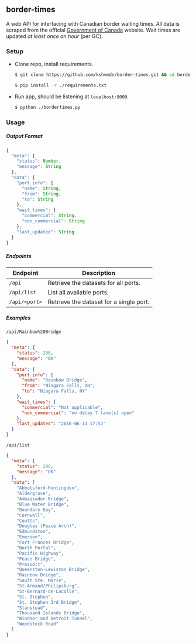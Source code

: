 ## border-times
A web API for interfacing with Canadian border waiting times. All data is scraped from the official [Government of Canada](http://travel.gc.ca/travelling/border-times-us) website. Wait times are updated _at least once an hour_ (per GC).

### Setup

- Clone repo, install requirements.
  
  ```sh
  $ git clone https://github.com/kshvmdn/border-times.git && cd border-times
  ```
  
  ```sh
  $ pip install -r ./requirements.txt
  ```
  
- Run app, should be listening at `localhost:8000`.
  
  ```sh
  $ python ./bordertimes.py
  ```

### Usage

##### Output Format

```js
{
  "meta": {
    "status": Number,
    "message": String
  },
  "data": {
    "port_info": {
      "name": String,
      "from": String,
      "to": String
    },
    "wait_times": {
      "commercial": String,
      "non_commercial": String
    },
    "last_updated": String
  }
}
```

##### Endpoints

| Endpoint      | Description
|---            | ---
| `/api`        | Retrieve the datasets for all ports.
| `/api/list`   | List all available ports.
| `/api/<port>` | Retrieve the dataset for a single port.

##### Examples

```
/api/Rainbow%20Bridge
```


```json
{
  "meta": {
    "status": 200,
    "message": "OK"
  },
  "data": {
    "port_info": {
      "name": "Rainbow Bridge",
      "from": "Niagara Falls, ON",
      "to": "Niagara Falls, NY"
    },
    "wait_times": {
      "commercial": "Not applicable",
      "non_commercial": "no delay 7 lane(s) open"
    },
    "last_updated": "2016-06-13 17:52"
  }
}
```

```
/api/list
```


```json
{
  "meta": {
    "status": 200,
    "message": "OK"
  },
  "data": [
    "Abbotsford-Huntingdon",
    "Aldergrove",
    "Ambassador Bridge",
    "Blue Water Bridge",
    "Boundary Bay",
    "Cornwall",
    "Coutts",
    "Douglas (Peace Arch)",
    "Edmundston",
    "Emerson",
    "Fort Frances Bridge",
    "North Portal",
    "Pacific Highway",
    "Peace Bridge",
    "Prescott",
    "Queenston-Lewiston Bridge",
    "Rainbow Bridge",
    "Sault Ste. Marie",
    "St-Armand/Philipsburg",
    "St-Bernard-de-Lacolle",
    "St. Stephen",
    "St. Stephen 3rd Bridge",
    "Stanstead",
    "Thousand Islands Bridge",
    "Windsor and Detroit Tunnel",
    "Woodstock Road"
  ]
}
```
